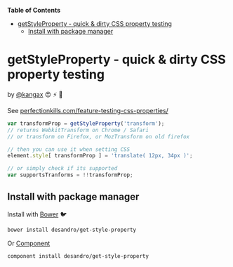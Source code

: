 <!-- START doctoc generated TOC please keep comment here to allow auto update -->
<!-- DON'T EDIT THIS SECTION, INSTEAD RE-RUN doctoc TO UPDATE -->
**Table of Contents**

- [getStyleProperty - quick & dirty CSS property testing](#getstyleproperty---quick-&-dirty-css-property-testing)
  - [Install with package manager](#install-with-package-manager)

<!-- END doctoc generated TOC please keep comment here to allow auto update -->

# getStyleProperty - quick & dirty CSS property testing

by [@kangax](https://github.com/kangax) :heart_eyes: :zap: :star2:

See [perfectionkills.com/feature-testing-css-properties/](http://perfectionkills.com/feature-testing-css-properties/)

``` js
var transformProp = getStyleProperty('transform');
// returns WebkitTransform on Chrome / Safari
// or transform on Firefox, or MozTransform on old firefox

// then you can use it when setting CSS
element.style[ transformProp ] = 'translate( 12px, 34px )';

// or simply check if its supported
var supportsTranforms = !!transformProp;
```

## Install with package manager

Install with [Bower](http://bower.io) :bird:

``` bash
bower install desandro/get-style-property
```

Or [Component](http://github.com/component/component)

``` bash
component install desandro/get-style-property
```
